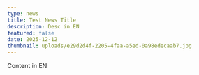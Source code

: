 ```yaml
---
type: news
title: Test News Title
description: Desc in EN
featured: false
date: 2025-12-12
thumbnail: uploads/e29d2d4f-2205-4faa-a5ed-0a98edecaab7.jpg
---
```


Content in EN